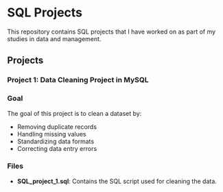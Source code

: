 # SQL Projects

This repository contains SQL projects that I have worked on as part of my studies in data and management.

## Projects

### Project 1: Data Cleaning Project in MySQL

### Goal
The goal of this project is to clean a dataset by:
- Removing duplicate records
- Handling missing values
- Standardizing data formats
- Correcting data entry errors

### Files
- **SQL_project_1.sql**: Contains the SQL script used for cleaning the data.
